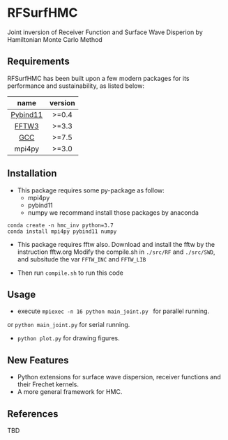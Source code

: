 # RFSurfHMC
Joint inversion of Receiver Function and Surface Wave Disperion by Hamiltonian
Monte Carlo Method

Requirements
-------------------
RFSurfHMC has been built upon a few modern packages for its performance and sustainability, as listed below:

name | version|  
|:---:|:----:|  
|[Pybind11](https://github.com/pybind/pybind11) | >=0.4| 
|[FFTW3](https://www.fftw.org/) | >=3.3 |
|[GCC](https://gcc.gnu.org/)| >=7.5|
|mpi4py| >=3.0 |

Installation 
-------------------
+ This package requires some py-package as follow:
    - mpi4py
    - pybind11
    - numpy
we recommand install those packages by anaconda
```shell
conda create -n hmc_inv python=3.7
conda install mpi4py pybind11 numpy 
```

+ This package requires fftw also. Download and install the fftw by the instruction fftw.org
Modify the compile.sh in `./src/RF` and `./src/SWD`, and subsitude the var `FFTW_INC` and `FFTW_LIB`

+ Then run `compile.sh` to run this code

Usage 
--------------------

+ execute `mpiexec -n 16 python main_joint.py ` for parallel running.

or `python main_joint.py` for serial running.

+ `python plot.py` for drawing figures.

New Features
-------------------
+ Python extensions for surface wave dispersion, receiver functions and their Frechet kernels.
+ A more general framework for HMC. 

References 
-------------------
TBD
